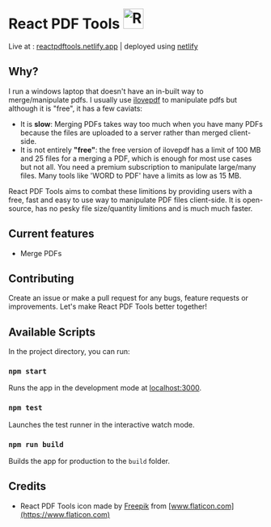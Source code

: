 # React PDF Tools <img src="https://user-images.githubusercontent.com/39626451/148492773-718ecfc0-c859-4f5d-9763-781b8d72a157.png" alt="React PDF Tools icon" width="40" height="40" />

Live at : [reactpdftools.netlify.app](https://reactpdftools.netlify.app) | deployed using [netlify](https://www.netlify.com)

## Why?

I run a windows laptop that doesn't have an in-built way to merge/manipulate pdfs. I usually use [ilovepdf](https://www.ilovepdf.com) to manipulate pdfs but although it is "free", it has a few caviats:

- It is **slow**: Merging PDFs takes way too much when you have many PDFs because the files are uploaded to a server rather than merged client-side.
- It is not entirely **"free"**: the free version of ilovepdf has a limit of 100 MB and 25 files for a merging a PDF, which is enough for most use cases but not all. You need a premium subscription to manipulate large/many files. Many tools like 'WORD to PDF' have a limits as low as 15 MB.

React PDF Tools aims to combat these limitions by providing users with a free, fast and easy to use way to manipulate PDF files client-side. It is open-source, has no pesky file size/quantity limitions and is much much faster.

## Current features

- Merge PDFs

## Contributing

Create an issue or make a pull request for any bugs, feature requests or improvements. Let's make React PDF Tools better together!

## Available Scripts

In the project directory, you can run:

### `npm start`

Runs the app in the development mode at [localhost:3000](http://localhost:3000).

### `npm test`

Launches the test runner in the interactive watch mode.

### `npm run build`

Builds the app for production to the `build` folder.

## Credits

- React PDF Tools icon made by [Freepik](https://www.freepik.com) from [www.flaticon.com](https://www.flaticon.com)
